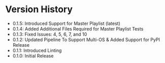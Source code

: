 # Version History

- 0.1.5: Introduced Support for Master Playlist (latest)
- 0.1.4: Added Additional Files Required for Master Playlist Tests
- 0.1.3: Fixed Issues: 4, 5, 6, 7, and 10
- 0.1.2: Updated Pipeline To Support Multi-OS & Added Support for PyPI Release
- 0.1.1: Introduced Linting
- 0.1.0: Initial Release